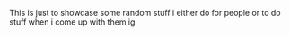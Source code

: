 This is just to showcase some random stuff i either do for people or to do stuff when i come up with them ig
